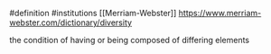 #definition 
#institutions [[Merriam-Webster]]
https://www.merriam-webster.com/dictionary/diversity

the condition of having or being composed of differing elements